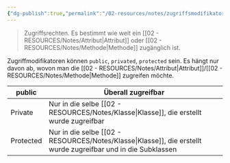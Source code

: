 ```yaml
---
{"dg-publish":true,"permalink":"/02-resources/notes/zugriffsmodifikator/","tags":["code/java","code/python","code/OOP"],"noteIcon":"","updated":"2024-09-25T13:16:31.000+02:00"}
---
```


> Zugriffsrechten.
> Es bestimmt wie weit ein [[02 - RESOURCES/Notes/Attribut\|Attribut]] oder [[02 - RESOURCES/Notes/Methode\|Methode]] zugänglich ist.

Zugriffmodifikatoren können `public`, `privated`, `protected` sein. 
Es hängt nur davon ab, wovon man die [[02 - RESOURCES/Notes/Attribut\|Attribut]]/[[02 - RESOURCES/Notes/Methode\|Methode]] zugreifen möchte.

| public    | Überall zugreifbar                                                               |
| --------- | -------------------------------------------------------------------------------- |
| Private   | Nur in die selbe [[02 - RESOURCES/Notes/Klasse\|Klasse]], die erstellt wurde zugreifbar                       |
| Protected | Nur in die selbe [[02 - RESOURCES/Notes/Klasse\|Klasse]], die erstellt wurde zugreifbar und in die Subklassen |
